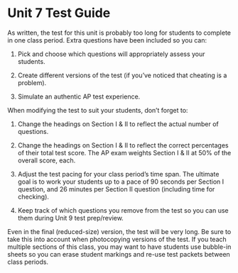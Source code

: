 Unit 7 Test Guide
====================================================================================================

As written, the test for this unit is probably too long for students to complete in one class
period. Extra questions have been included so you can:

1. Pick and choose which questions will appropriately assess your students.

2. Create different versions of the test (if you’ve noticed that cheating is a problem).

3. Simulate an authentic AP test experience.

When modifying the test to suit your students, don’t forget to:

1. Change the headings on Section I & II to reflect the actual number of questions.

2. Change the headings on Section I & II to reflect the correct percentages of their total test
   score. The AP exam weights Section I & II at 50% of the overall score, each.

3. Adjust the test pacing for your class period’s time span. The ultimate goal is to work your
   students up to a pace of 90 seconds per Section I question, and 26 minutes per Section II
   question (including time for checking).

4. Keep track of which questions you remove from the test so you can use them during Unit 9 test
   prep/review.

Even in the final (reduced-size) version, the test will be very long. Be sure to take this into
account when photocopying versions of the test. If you teach multiple sections of this class, you
may want to have students use bubble-in sheets so you can erase student markings and re-use test
packets between class periods.

